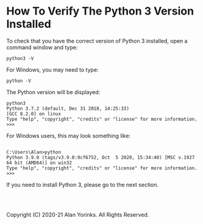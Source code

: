 # How To Verify The Python 3 Version Installed

To check that you have the correct version of Python 3 installed,
open a command window and type:

```
python3 -V
```

For Windows, you may need to type:

```
python -V
```

The Python version will be displayed:

```
python3
Python 3.7.2 (default, Dec 31 2018, 14:25:33)
[GCC 8.2.0] on linux
Type "help", "copyright", "credits" or "license" for more information.
>>>
```

For Windows users, this may look something like:
```

C:\Users\Alan>python
Python 3.9.0 (tags/v3.9.0:9cf6752, Oct  5 2020, 15:34:40) [MSC v.1927 64 bit (AMD64)] on win32
Type "help", "copyright", "credits" or "license" for more information.
>>>
```
If you need to install Python 3, please go to the next section.


<br>
<br>


Copyright (C) 2020-21 Alan Yorinks. All Rights Reserved.


